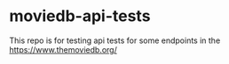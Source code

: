 # moviedb-api-tests
This repo is for testing  api tests for some endpoints in the https://www.themoviedb.org/
